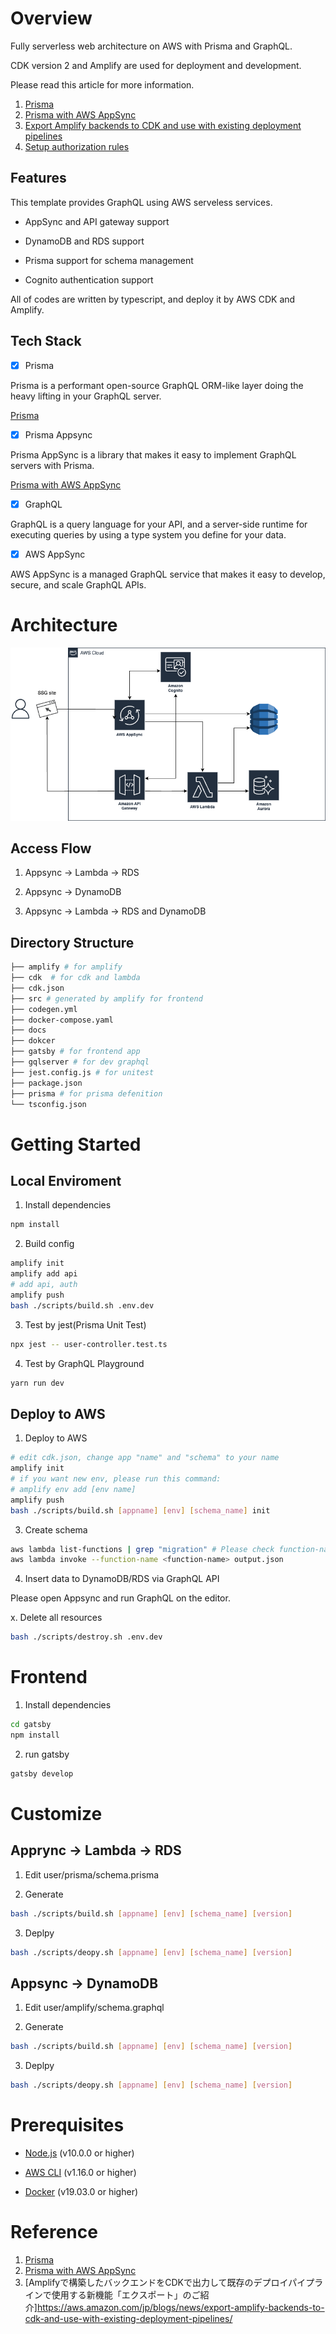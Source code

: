 # Overview

Fully serverless web architecture on AWS with Prisma and GraphQL.

CDK version 2 and Amplify are used for deployment and development.

Please read this article for more information.

1. [Prisma](https://www.prisma.io/)
2. [Prisma with AWS AppSync](https://github.com/maoosi/prisma-appsync)
3. [Export Amplify backends to CDK and use with existing deployment pipelines](https://aws.amazon.com/jp/blogs/mobile/export-amplify-backends-to-cdk-and-use-with-existing-deployment-pipelines/)
4. [Setup authorization rules](https://docs.amplify.aws/cli-legacy/graphql-transformer/auth/)

## Features

This template provides GraphQL using AWS serveless services.

- AppSync and API gateway support

- DynamoDB and RDS support

- Prisma support for schema management

- Cognito authentication support

All of codes are written by typescript, and deploy it by AWS CDK and Amplify.

## Tech Stack

- [x] Prisma

Prisma is a performant open-source GraphQL ORM-like layer doing the heavy lifting in your GraphQL server.

[Prisma](https://www.prisma.io/)


- [x] Prisma Appsync

Prisma AppSync is a library that makes it easy to implement GraphQL servers with Prisma.

[Prisma with AWS AppSync](https://github.com/maoosi/prisma-appsync)

- [x] GraphQL

GraphQL is a query language for your API, and a server-side runtime for executing queries by using a type system you define for your data.

- [x] AWS AppSync

AWS AppSync is a managed GraphQL service that makes it easy to develop, secure, and scale GraphQL APIs.

# Architecture

![Architecture](./docs/arch.png)

## Access Flow

1. Appsync -> Lambda -> RDS

2. Appsync -> DynamoDB

3. Appsync -> Lambda -> RDS and DynamoDB

## Directory Structure

```bash
├── amplify # for amplify
├── cdk  # for cdk and lambda
├── cdk.json
├── src # generated by amplify for frontend
├── codegen.yml
├── docker-compose.yaml
├── docs
├── dokcer
├── gatsby # for frontend app
├── gqlserver # for dev graphql
├── jest.config.js # for unitest
├── package.json 
├── prisma # for prisma defenition
└── tsconfig.json
```

# Getting Started

## Local Enviroment

1. Install dependencies

```bash
npm install
```

2. Build config

```bash
amplify init
amplify add api
# add api, auth
amplify push
bash ./scripts/build.sh .env.dev
```

3. Test by jest(Prisma Unit Test)

```bash
npx jest -- user-controller.test.ts
```

4. Test by GraphQL Playground

```bash
yarn run dev
```

## Deploy to AWS

1. Deploy to AWS

```bash
# edit cdk.json, change app "name" and "schema" to your name
amplify init
# if you want new env, please run this command:
# amplify env add [env name]
amplify push
bash ./scripts/build.sh [appname] [env] [schema_name] init
```

3. Create schema
```bash
aws lambda list-functions | grep "migration" # Please check function-name you deployed to AWS which include "migration"
aws lambda invoke --function-name <function-name> output.json 
```

4. Insert data to DynamoDB/RDS via GraphQL API

Please open Appsync and run GraphQL on the editor.


x. Delete all resources

```bash
bash ./scripts/destroy.sh .env.dev
```

# Frontend

1. Install dependencies
```bash
cd gatsby
npm install
```

2. run gatsby
```bash
gatsby develop
```


# Customize

## Apprync -> Lambda -> RDS

1. Edit user/prisma/schema.prisma

2. Generate

```bash
bash ./scripts/build.sh [appname] [env] [schema_name] [version]
```

3. Deplpy

```bash
bash ./scripts/deopy.sh [appname] [env] [schema_name] [version]
```

## Appsync -> DynamoDB

1. Edit user/amplify/schema.graphql

2. Generate

```bash
bash ./scripts/build.sh [appname] [env] [schema_name] [version]
```

3. Deplpy

```bash
bash ./scripts/deopy.sh [appname] [env] [schema_name] [version]
```

# Prerequisites

- [Node.js](https://nodejs.org/en/download/) (v10.0.0 or higher)

- [AWS CLI](https://docs.aws.amazon.com/cli/latest/userguide/cli-chap-install.html) (v1.16.0 or higher)

- [Docker](https://docs.docker.com/get-docker/) (v19.03.0 or higher)


# Reference
1. [Prisma](https://www.prisma.io/)
2. [Prisma with AWS AppSync](https://github.com/maoosi/prisma-appsync)
3. [Amplifyで構築したバックエンドをCDKで出力して既存のデプロイパイプラインで使用する新機能「エクスポート」のご紹介]https://aws.amazon.com/jp/blogs/news/export-amplify-backends-to-cdk-and-use-with-existing-deployment-pipelines/